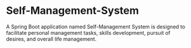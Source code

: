 # Self-Management-System
A Spring Boot application named Self-Management System is designed to facilitate personal management tasks, skills development, pursuit of desires, and overall life management.
